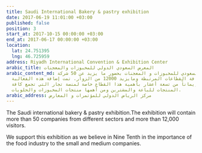 ```yaml
---
title: Saudi International Bakery & pastry exhibition
date: 2017-06-19 11:01:00 +03:00
published: false
position: 3
start_at: 2017-10-15 00:00:00 +03:00
end_at: 2017-06-17 00:00:00 +03:00
location:
  lat: 24.751395
  lng: 46.725959
address: Riyadh International Convention & Exhibition Center
arabic_title: المعرض السعودي الدولي للمخبوزات والمعجنات
arabic_content_md: سيقام المعرض السعودي للمخبوزات و المعجنات بحضور ما يزيد عن 50 شركة
  و جهة من كافة القطاعات المرتبطة ومايزيد 12000 من الزوار. تمت إضافة هذه الفعالية
  على موقعنا إيماناً من تسعة أعشار بأهمية هذا القطاع خاصة لمنصة تجار التي تجمع كافة
  المنتجات للباعة والمشترين ومن أهمها منتجات المخبوزات والحلويات.
arabic_address: مركز الرياض الدولي للمؤتمرات و المعارض
---
```


The Saudi international bakery & pastry exhibition.The exhibition will contain more than 50 companies from different sectors and more than 12,000 visitors.

We support this exhibition as we believe in Nine Tenth in the importance of the food industry to the small and medium companies.